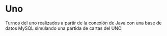 # Uno
Turnos del uno realizados a partir de la conexión de Java con una base de datos MySQL simulando una partida de cartas del UNO.
